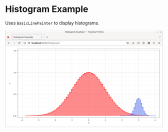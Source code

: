 # Histogram Example

Uses `BasicLinePainter` to display histograms.

![Screenshot](./screenshot.png)
